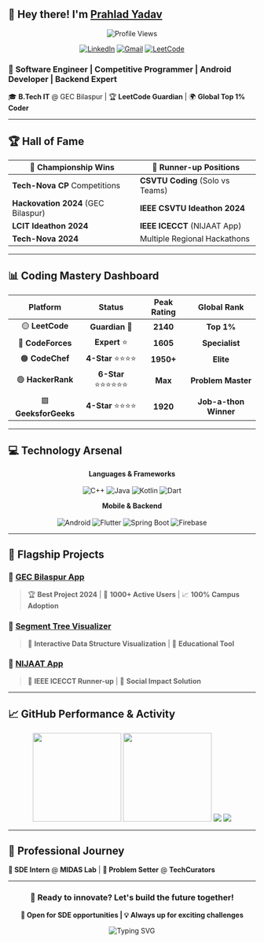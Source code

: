 ## 👋 Hey there! I'm [Prahlad Yadav](https://github.com/Prahlad-07)

<div align="center">
  
![Profile Views](https://komarev.com/ghpvc/?username=Prahlad-07&style=for-the-badge&color=blueviolet)

[![LinkedIn](https://img.shields.io/badge/-LinkedIn-0077B5?style=for-the-badge&logo=linkedin&logoColor=white)](https://www.linkedin.com/in/prahlad-yadav-478040257/)
[![Gmail](https://img.shields.io/badge/-Gmail-D14836?style=for-the-badge&logo=gmail&logoColor=white)](mailto:prahlady444@gmail.com)
[![LeetCode](https://img.shields.io/badge/-LeetCode-FFA116?style=for-the-badge&logo=leetcode&logoColor=white)](https://leetcode.com/Prahlad_07/)

</div>

### 🚀 **Software Engineer** | **Competitive Programmer** | **Android Developer** | **Backend Expert**

🎓 **B.Tech IT** @ GEC Bilaspur | 🏆 **LeetCode Guardian** | 🌍 **Global Top 1% Coder**

---

## 🏆 **Hall of Fame**

| 🥇 **Championship Wins** | 🏅 **Runner-up Positions** |
|---------------------------|----------------------------|
| **Tech-Nova CP** Competitions | **CSVTU Coding** (Solo vs Teams) |
| **Hackovation 2024** (GEC Bilaspur) | **IEEE CSVTU Ideathon 2024** |
| **LCIT Ideathon 2024** | **IEEE ICECCT** (NIJAAT App) |
| **Tech-Nova 2024** | Multiple Regional Hackathons |

---

## 📊 **Coding Mastery Dashboard**

<div align="center">

| **Platform** | **Status** | **Peak Rating** | **Global Rank** |
|:------------:|:----------:|:---------------:|:---------------:|
| 🟡 **LeetCode** | **Guardian** 👑 | **2140** | **Top 1%** |
| 🔵 **CodeForces** | **Expert** ⭐ | **1605** | **Specialist** |
| 🟠 **CodeChef** | **4-Star** ⭐⭐⭐⭐ | **1950+** | **Elite** |
| 🟢 **HackerRank** | **6-Star** ⭐⭐⭐⭐⭐⭐ | **Max** | **Problem Master** |
| 🟪 **GeeksforGeeks** | **4-Star** ⭐⭐⭐⭐ | **1920** | **Job-a-thon Winner** |

</div>

---

## 💻 **Technology Arsenal**

<div align="center">

**Languages & Frameworks**
<br><br>
<img alt="C++" src="https://img.shields.io/badge/C++-00599C?style=for-the-badge&logo=cplusplus&logoColor=white" />
<img alt="Java" src="https://img.shields.io/badge/Java-ED8B00?style=for-the-badge&logo=openjdk&logoColor=white" />
<img alt="Kotlin" src="https://img.shields.io/badge/Kotlin-7F52FF?style=for-the-badge&logo=kotlin&logoColor=white" />
<img alt="Dart" src="https://img.shields.io/badge/Dart-0175C2?style=for-the-badge&logo=dart&logoColor=white" />

**Mobile & Backend**
<br><br>
<img alt="Android" src="https://img.shields.io/badge/Android-3DDC84?style=for-the-badge&logo=android&logoColor=white" />
<img alt="Flutter" src="https://img.shields.io/badge/Flutter-02569B?style=for-the-badge&logo=flutter&logoColor=white" />
<img alt="Spring Boot" src="https://img.shields.io/badge/Spring_Boot-6DB33F?style=for-the-badge&logo=spring-boot&logoColor=white" />
<img alt="Firebase" src="https://img.shields.io/badge/Firebase-FFCA28?style=for-the-badge&logo=firebase&logoColor=black" />

</div>

---

## 🚀 **Flagship Projects**

### 📱 **[GEC Bilaspur App](https://github.com/Prahlad-07/GEC-App)**
> 🏆 **Best Project 2024** | 🎯 **1000+ Active Users** | 📈 **100% Campus Adoption**

### 🌳 **[Segment Tree Visualizer](https://github.com/Prahlad-07/Segment-Tree)**
> 🎨 **Interactive Data Structure Visualization** | 🧠 **Educational Tool**

### 🚫 **[NIJAAT App](https://github.com/Prahlad-07/NIJAAT)**
> 🥈 **IEEE ICECCT Runner-up** | 🌟 **Social Impact Solution**

---

## 📈 **GitHub Performance & Activity**

<div align="center">

<img height="180em" src="https://github-readme-stats.vercel.app/api?username=Prahlad-07&show_icons=true&theme=tokyonight&hide_border=true&count_private=true&include_all_commits=true" />
<img height="180em" src="https://github-profile-trophy.vercel.app/?username=Prahlad-07&theme=tokyonight&no-frame=true&column=3&margin-w=15&margin-h=15" />

<img src="https://github-readme-streak-stats.herokuapp.com/?user=Prahlad-07&theme=tokyonight&hide_border=true" />

<img src="https://github-readme-activity-graph.vercel.app/graph?username=Prahlad-07&theme=tokyo-night&hide_border=true&bg_color=1a1b27&color=70a5fd&line=bf91f3&point=38bdae&area=true&custom_title=Contribution%20Activity%20Graph" />

</div>

---

## 💼 **Professional Journey**

**🔬 SDE Intern** @ **MIDAS Lab** | **📝 Problem Setter** @ **TechCurators**

---

<div align="center">

### 🎯 **Ready to innovate? Let's build the future together!**

**🚀 Open for SDE opportunities | 💡 Always up for exciting challenges**

<img src="https://readme-typing-svg.herokuapp.com?font=Fira+Code&weight=500&size=20&pause=1000&color=36BCF7&center=true&vCenter=true&width=435&lines=Problem+Solver+%7C+Code+Architect;Building+Scalable+Solutions;Competitive+Programming+Expert" alt="Typing SVG" />

</div>
